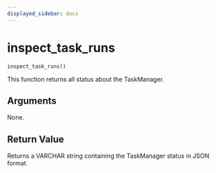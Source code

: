 ```yaml
---
displayed_sidebar: docs
---
```


# inspect_task_runs

`inspect_task_runs()`

This function returns all status about the TaskManager.

## Arguments

None.

## Return Value

Returns a VARCHAR string containing the TaskManager status in JSON format.

